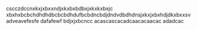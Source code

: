cscczdccnxkxjxbxxndjxkxbxbdbxjxkxkxbxjc xbxhxbcbchdhdhdbcbcbdhdufbcbdncbdjdndvdbdhdnsjxkxjxbxhdjdkxbxxsvadveavefesfe
dafafewf
bdjxjxbcncc
acascascacadcaacacaacac
adadcac
